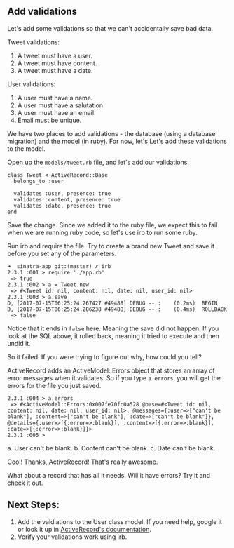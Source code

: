 ## Add validations

Let's add some validations so that we can't accidentally save bad data.

Tweet validations:
1. A tweet must have a user.
1. A tweet must have content.
1. A tweet must have a date.


User validations:
1. A user must have a name.
1. A user must have a salutation.
1. A user must have an email.
1. Email must be unique.


We have two places to add validations - the database (using a database migration) and the model (in ruby).  For now, let's Let's add these validations to the model.

Open up the `models/tweet.rb` file, and let's add our validations.

```
class Tweet < ActiveRecord::Base
  belongs_to :user

  validates :user, presence: true
  validates :content, presence: true
  validates :date, presence: true
end

```

Save the change.  Since we added it to the ruby file, we expect this to fail when we are running ruby code, so let's use irb to run some ruby.

Run irb and require the file.  Try to create a brand new Tweet and save it before you set any of the parameters.
```
➜  sinatra-app git:(master) ✗ irb
2.3.1 :001 > require './app.rb'
 => true 
2.3.1 :002 > a = Tweet.new
 => #<Tweet id: nil, content: nil, date: nil, user_id: nil> 
2.3.1 :003 > a.save
D, [2017-07-15T06:25:24.267427 #49488] DEBUG -- :    (0.2ms)  BEGIN
D, [2017-07-15T06:25:24.286238 #49488] DEBUG -- :    (0.4ms)  ROLLBACK
 => false 
```
Notice that it ends in `false` here.  Meaning the save did not happen.  If you look at the SQL above, it rolled back, meaning it tried to execute and then undid it.

So it failed.  If you were trying to figure out why, how could you tell?

ActiveRecord adds an ActiveModel::Errors object that stores an array of error messages when it validates.  So if you type `a.errors`, you will get the errors for the file you just saved.

```
2.3.1 :004 > a.errors
 => #<ActiveModel::Errors:0x007fe70fc0a528 @base=#<Tweet id: nil, content: nil, date: nil, user_id: nil>, @messages={:user=>["can't be blank"], :content=>["can't be blank"], :date=>["can't be blank"]}, @details={:user=>[{:error=>:blank}], :content=>[{:error=>:blank}], :date=>[{:error=>:blank}]}> 
2.3.1 :005 > 
```

a. User can't be blank.
b. Content can't be blank.
c. Date can't be blank.

Cool!  Thanks, ActiveRecord!  That's really awesome.

What about a record that has all it needs.  Will it have errors?  Try it and check it out.

## Next Steps:

1. Add the valdiations to the User class model. If you need help, google it or look it up in [ActiveRecord's documentation](http://guides.rubyonrails.org/active_record_validations.html).
1. Verify your validations work using irb.